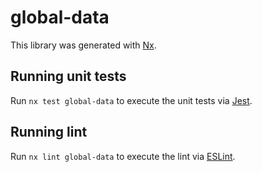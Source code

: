 # global-data

This library was generated with [Nx](https://nx.dev).

## Running unit tests

Run `nx test global-data` to execute the unit tests via [Jest](https://jestjs.io).

## Running lint

Run `nx lint global-data` to execute the lint via [ESLint](https://eslint.org/).
